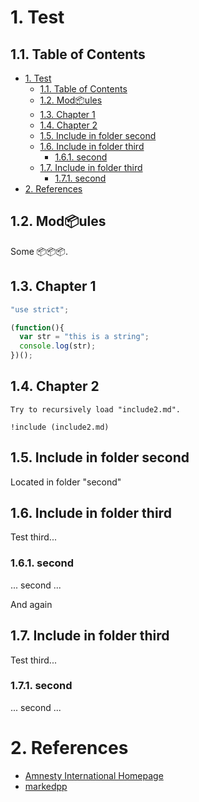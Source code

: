 <!-- !numberedheadings -->

<a name="1-test"></a>
# 1\. Test

<a name="1-1-table-of-contents"></a>
## 1.1\. Table of Contents

<!-- !toc -->

* [1\. Test](#1-test)
  * [1.1\. Table of Contents](#1-1-table-of-contents)
  * [1.2\. Mod📦ules](#1-2-mod-ules)
  * [1.3\. Chapter 1](#1-3-chapter-1)
  * [1.4\. Chapter 2](#1-4-chapter-2)
  * [1.5\. Include in folder second](#1-5-include-in-folder-second)
  * [1.6\. Include in folder third](#1-6-include-in-folder-third)
    * [1.6.1\. second](#1-6-1-second)
  * [1.7\. Include in folder third](#1-7-include-in-folder-third)
    * [1.7.1\. second](#1-7-1-second)
* [2\. References](#2-references)

<!-- toc! -->

<a name="1-2-mod-ules"></a>
## 1.2\. Mod📦ules

Some 📦📦📦.

<a name="1-3-chapter-1"></a>
## 1.3\. Chapter 1

<!-- include (test\ with\ spaces.js lang=javascript) -->
```javascript
"use strict";

(function(){
  var str = "this is a string";
  console.log(str);
})();
```
<!-- /include -->

[markedpp]: https://github.com/commenthol/markedpp

<a name="1-4-chapter-2"></a>
## 1.4\. Chapter 2

<!-- include (include2.md indent=4) -->
    Try to recursively load "include2.md".
    
    !include (include2.md)
<!-- /include -->

[amnesty]: http://www.amnesty.org/ "Amnesty International Homepage"

<!-- include (second/include.md) -->
<a name="1-5-include-in-folder-second"></a>
## 1.5\. Include in folder second

Located in folder "second"

<a name="1-6-include-in-folder-third"></a>
## 1.6\. Include in folder third

Test third...

<a name="1-6-1-second"></a>
### 1.6.1\. second

... second ...

And again

<a name="1-7-include-in-folder-third"></a>
## 1.7\. Include in folder third

Test third...

<a name="1-7-1-second"></a>
### 1.7.1\. second

... second ...
<!-- /include -->

<a name="2-references"></a>
# 2\. References

<!-- !ref -->

* [Amnesty International Homepage][amnesty]
* [markedpp][markedpp]

<!-- ref! -->

